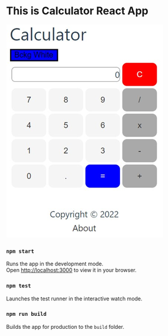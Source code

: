 # This is Calculator React App

 <img src="public/Calculator.jpg">

### `npm start`

Runs the app in the development mode.  
Open [http://localhost:3000](http://localhost:3000) to view it in your browser.


### `npm test`

Launches the test runner in the interactive watch mode.  


### `npm run build`

Builds the app for production to the `build` folder.  

